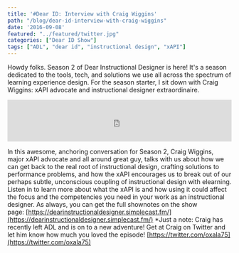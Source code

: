 ```yaml
---
title: '#Dear ID: Interview with Craig Wiggins'
path: "/blog/dear-id-interview-with-craig-wiggins"
date: '2016-09-08'
featured: "../featured/twitter.jpg"
categories: ["Dear ID Show"]
tags: ["ADL", "dear id", "instructional design", "xAPI"]
---
```


Howdy folks. Season 2 of Dear Instructional Designer is here! It's a season dedicated to the tools, tech, and solutions we use all across the spectrum of learning experience design. For the season starter, I sit down with Craig Wiggins: xAPI advocate and instructional designer extraordinaire. 

<iframe src="https://simplecast.com/e/44898?style=medium-light" width="100%" height="94px" frameborder="0" scrolling="no" seamless=""></iframe>

In this awesome, anchoring conversation for Season 2, Craig Wiggins, major xAPI advocate and all around great guy, talks with us about how we can get back to the real root of instructional design, crafting solutions to performance problems, and how the xAPI encourages us to break out of our perhaps subtle, unconscious coupling of instructional design with elearning. Listen in to learn more about what the xAPI is and how using it could affect the focus and the competencies you need in your work as an instructional designer. As always, you can get the full shownotes on the show page: [https://dearinstructionaldesigner.simplecast.fm/](https://dearinstructionaldesigner.simplecast.fm/) *Just a note: Craig has recently left ADL and is on to a new adventure! Get at Craig on Twitter and let him know how much you loved the episode! [https://twitter.com/oxala75](https://twitter.com/oxala75)
